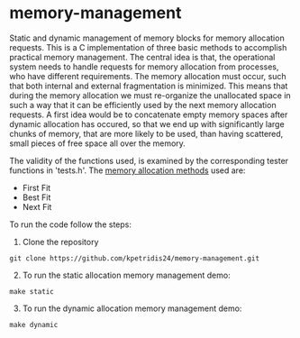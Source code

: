 # memory-management
Static and dynamic management of memory blocks for memory allocation requests.
This is a C implementation of three basic methods to accomplish practical memory management. The central idea is that, the operational system needs to 
handle requests for memory allocation from processes, who have different requirements. The memory allocation must occur, such that both internal and 
external fragmentation is minimized. This means that during the memory allocation we must re-organize the unallocated space in such a way that it can be 
efficiently used by the next memory allocation requests. A first idea would be to concatenate empty memory spaces after dynamic allocation has occured, so 
that we end up with significantly large chunks of memory, that are more likely to be used, than having scattered, small pieces of free space all over the memory.

The validity of the functions used, is examined by the corresponding tester functions in 'tests.h'. The [memory allocation methods](https://www.tutorialspoint.com/operating_system/os_memory_allocation_qa2.htm) used are:
- First Fit
- Best Fit
- Next Fit

To run the code follow the steps:

1. Clone the repository
```
git clone https://github.com/kpetridis24/memory-management.git
```
2. To run the static allocation memory management demo:
```
make static
```
3. To run the dynamic allocation memory management demo:
```
make dynamic
```


